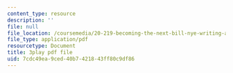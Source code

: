 ```yaml
---
content_type: resource
description: ''
file: null
file_location: /coursemedia/20-219-becoming-the-next-bill-nye-writing-and-hosting-the-educational-show-january-iap-2015/7cdc49ea9ced40b7421843ff80c9df86_VBgVRviSKek.pdf
file_type: application/pdf
resourcetype: Document
title: 3play pdf file
uid: 7cdc49ea-9ced-40b7-4218-43ff80c9df86
---
```

